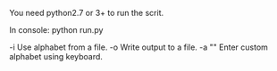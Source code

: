 You need python2.7 or 3+ to run the scrit.

In console:
python run.py <options>

-i <filename>      Use alphabet from a file.
-o <filename>      Write output to a file.
-a "<alphabet>"    Enter custom alphabet using keyboard.